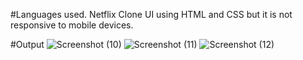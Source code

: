 #Languages used.
 Netflix Clone UI using HTML and CSS but it is not responsive to mobile devices.

 #Output
 ![Screenshot (10)](https://github.com/Abhishek13-2000/Netflix_Clone_using_HTML_CSS/assets/157733534/c7d30df4-11a0-4735-9f2d-eaf939e53e6d)
 ![Screenshot (11)](https://github.com/Abhishek13-2000/Netflix_Clone_using_HTML_CSS/assets/157733534/2ca37a1f-b6fd-49ed-a3eb-5bb12843b52e)
![Screenshot (12)](https://github.com/Abhishek13-2000/Netflix_Clone_using_HTML_CSS/assets/157733534/8c99a6f0-e505-4347-8f8f-7cf99f4bef7a)

